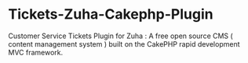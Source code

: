 Tickets-Zuha-Cakephp-Plugin
===========================

Customer Service Tickets Plugin for Zuha : A free open source CMS ( content management system ) built on the CakePHP rapid development MVC framework. 